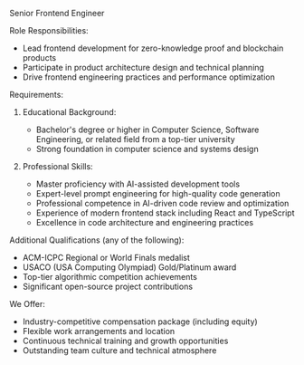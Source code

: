 Senior Frontend Engineer

Role Responsibilities:
- Lead frontend development for zero-knowledge proof and blockchain products
- Participate in product architecture design and technical planning
- Drive frontend engineering practices and performance optimization

Requirements:

1. Educational Background:
   - Bachelor's degree or higher in Computer Science, Software Engineering, or related field from a top-tier university
   - Strong foundation in computer science and systems design

2. Professional Skills:
   - Master proficiency with AI-assisted development tools
   - Expert-level prompt engineering for high-quality code generation
   - Professional competence in AI-driven code review and optimization
   - Experience of modern frontend stack including React and TypeScript
   - Excellence in code architecture and engineering practices

Additional Qualifications (any of the following):

- ACM-ICPC Regional or World Finals medalist
- USACO (USA Computing Olympiad) Gold/Platinum award
- Top-tier algorithmic competition achievements
- Significant open-source project contributions

We Offer:

- Industry-competitive compensation package (including equity)
- Flexible work arrangements and location
- Continuous technical training and growth opportunities
- Outstanding team culture and technical atmosphere
